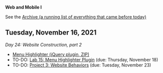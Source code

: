 **Web and Mobile I**

See the [Archive (a running list of everything that came before today)](schedule.md)

## Tuesday, November 16, 2021

*Day 24: Website Construction, part 2*

- [Menu Highlighter (jQuery plugin, ZIP)](https://mycourses.rit.edu/d2l/le/content/936882/viewContent/7778543/View)
- TO-DO: [Lab 15: Menu Highlighter Plugin](lab15-menu-highlighter/instructions.md) (due: Thursday, November 18)
- TO-DO: [Project 3: Website Behaviors](project03-website-behavior/instructions.md) (due: Tuesday, November 23)

